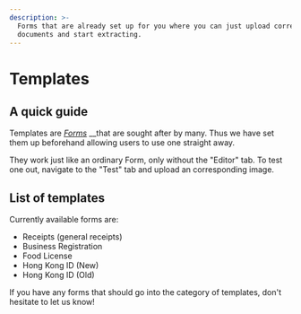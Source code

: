 ```yaml
---
description: >-
  Forms that are already set up for you where you can just upload corresponding
  documents and start extracting.
---
```


# Templates

## A quick guide

Templates are [_Forms_](../background.md#what-is-a-form) __that are sought after by many. Thus we have set them up beforehand allowing users to use one straight away.

They work just like an ordinary Form, only without the "Editor" tab. To test one out, navigate to the "Test" tab and upload an corresponding image.

## List of templates

Currently available forms are:

* Receipts \(general receipts\)
* Business Registration
* Food License
* Hong Kong ID \(New\)
* Hong Kong ID \(Old\)

If you have any forms that should go into the category of templates, don't hesitate to let us know!

